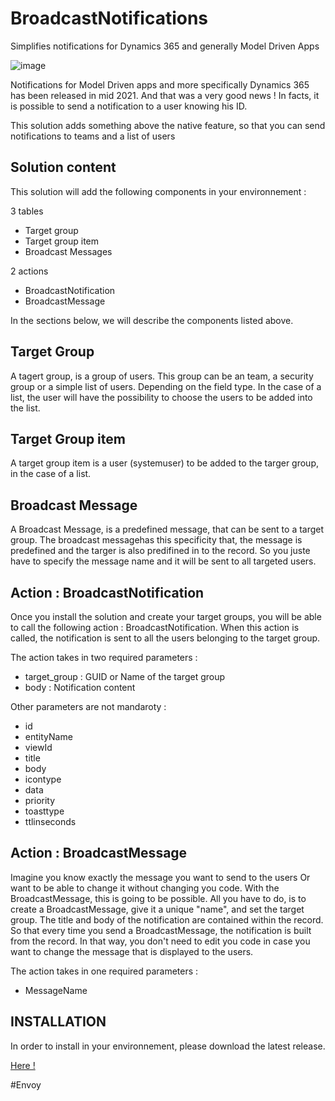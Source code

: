# BroadcastNotifications
Simplifies notifications for Dynamics 365 and generally Model Driven Apps

![image](https://user-images.githubusercontent.com/1626027/170872201-524d6d9a-57b7-42ce-a39f-0c95bd970ba7.png)

Notifications for Model Driven apps and more specifically Dynamics 365 has been released in mid 2021. And that was a very good news !
In facts, it is possible to send a notification to a user knowing his ID.

This solution adds something above the native feature, so that you can send notifications to teams and a list of users

## Solution content

This solution will add the following components in your environnement :

3 tables

- Target group
- Target group item
- Broadcast Messages

2 actions

- BroadcastNotification
- BroadcastMessage

In the sections below, we will describe the components listed above.

## Target Group

A tagert group, is a group of users. This group can be an team, a security group or a simple list of users. Depending on the field type.
In the case of a list, the user will have the possibility to choose the users to be added into the list.

## Target Group item

A target group item is a user (systemuser) to be added to the targer group, in the case of a list.

## Broadcast Message

A Broadcast Message, is a predefined message, that can be sent to a target group.
The broadcast messagehas this specificity that, the message is predefined and the targer is also predifined in to the record.
So you juste have to specify the message name and it will be sent to all targeted users.

## Action : BroadcastNotification

Once you install the solution and create your target groups, you will be able to call the following action : BroadcastNotification.
When this action is called, the notification is sent to all the users belonging to the target group.

The action takes in two required parameters :
- target_group : GUID or Name of the target group
- body : Notification content

Other parameters are not mandaroty :

- id
- entityName
- viewId
- title
- body
- icontype
- data
- priority
- toasttype
- ttlinseconds

## Action : BroadcastMessage

Imagine you know exactly the message you want to send to the users Or want to be able to change it without changing you code.
With the BroadcastMessage, this is going to be possible.
All you have to do, is to create a BroadcastMessage, give it a unique "name", and set the target group.
The title and body of the notification are contained within the record. So that every time you send a BroadcastMessage, the notification is built from the record.
In that way, you don't need to edit you code in case you want to change the message that is displayed to the users.

The action takes in one required parameters :

- MessageName


## INSTALLATION

In order to install in your environnement, please download the latest release.

<a href="https://github.com/Jeelig/BroadcastNotifications/releases">Here !</a>

#Envoy
